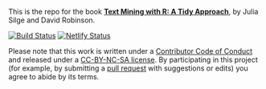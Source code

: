 This is the repo for the book [**Text Mining with R: A Tidy Approach**](http://tidytextmining.com/), by Julia Silge and David Robinson.

[![Build Status](https://github.com/juliasilge/tidy-text-mining/workflows/bookdown/badge.svg)](https://github.com/juliasilge/tidy-text-mining/actions)
[![Netlify Status](https://api.netlify.com/api/v1/badges/2e9741eb-97a9-4d49-949e-1d668735d836/deploy-status)](https://app.netlify.com/sites/tidy-text-mining/deploys)

Please note that this work is written under a [Contributor Code of Conduct](CONDUCT.md) and released under a [CC-BY-NC-SA license](https://creativecommons.org/licenses/by-nc-sa/3.0/us/). By participating in this project (for example, by submitting a [pull request](https://github.com/juliasilge/tidy-text-mining/issues) with suggestions or edits) you agree to abide by its terms.
